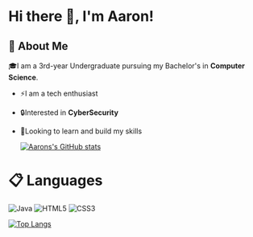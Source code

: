 # Hi there 👋, I'm Aaron!

## 🗽 About Me
🎓I am a 3rd-year Undergraduate pursuing my Bachelor's in **Computer Science**.
- ⚡️I am a tech enthusiast
- 🔒Interested in **CyberSecurity**
- 🧠Looking to learn and build my skills

  [![Aarons's GitHub stats](https://github-readme-stats.vercel.app/api?username=AaronThorne007&theme=transparent)](https://github.com/AaronThorne007/github-readme-stats)

# 📋 Languages
![Java](https://img.shields.io/badge/java-%23ED8B00.svg?style=for-the-badge&logo=openjdk&logoColor=white)
![HTML5](https://img.shields.io/badge/html5-%23E34F26.svg?style=for-the-badge&logo=html5&logoColor=white)
![CSS3](https://img.shields.io/badge/css3-%231572B6.svg?style=for-the-badge&logo=css3&logoColor=white)

[![Top Langs](https://github-readme-stats.vercel.app/api/top-langs/?username=AaronThorne007&layout=compact)](https://github.com/AaronThorne007/github-readme-stats)




<!--
**AaronThorne007/AaronThorne007** is a ✨ _special_ ✨ repository because its `README.md` (this file) appears on your GitHub profile.

Here are some ideas to get you started:

- 🔭 I’m currently working on ...
- 🌱 I’m currently learning ...
- 👯 I’m looking to collaborate on ...
- 🤔 I’m looking for help with ...
- 💬 Ask me about ...
- 📫 How to reach me: ...
- 😄 Pronouns: ...
- ⚡ Fun fact: ...
-->
